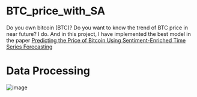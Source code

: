 # BTC_price_with_SA

Do you own bitcoin (BTC)? Do you want to know the trend of BTC price in near future? I do.
And in this project, I have implemented the best model in the paper [Predicting the Price of Bitcoin Using Sentiment-Enriched Time Series Forecasting](https://www.mdpi.com/2504-2289/7/3/137)

# Data Processing

![image](https://drive.google.com/drive/u/0/folders/1SVOEIASVWzmCbl99TQZpdChUXjRBccfY "BTC price data pipeline and how to feed it to forecasting model")
